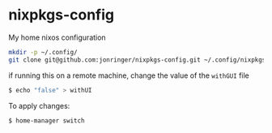 # nixpkgs-config

My home nixos configuration

```bash
mkdir -p ~/.config/
git clone git@github.com:jonringer/nixpkgs-config.git ~/.config/nixpkgs
```

if running this on a remote machine, change the value of the `withGUI` file
```bash
$ echo "false" > withUI
```

To apply changes:
```bash
$ home-manager switch
```
